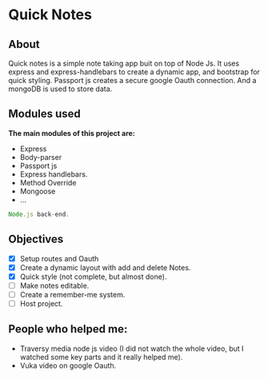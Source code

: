 # Quick Notes

## About
Quick notes is a simple note taking app buit on top of Node Js. It uses express and express-handlebars to create a dynamic app, and bootstrap for quick styling. Passport js creates a secure google Oauth connection. And a mongoDB is used to store data.

## Modules used
**The main modules of this project are:**
- Express
- Body-parser
- Passport js
- Express handlebars.
- Method Override
- Mongoose
- ...

```javascript
Node.js back-end.
```

## Objectives
- [x] Setup routes and Oauth
- [x] Create a dynamic layout with add and delete Notes.
- [x] Quick style (not complete, but almost done).
- [ ] Make notes editable.
- [ ] Create a remember-me system.
- [ ] Host project.

## People who helped me:

- Traversy media node js video (I did not watch the whole video, but I watched some key parts and it really helped me).
- Vuka video on google Oauth.